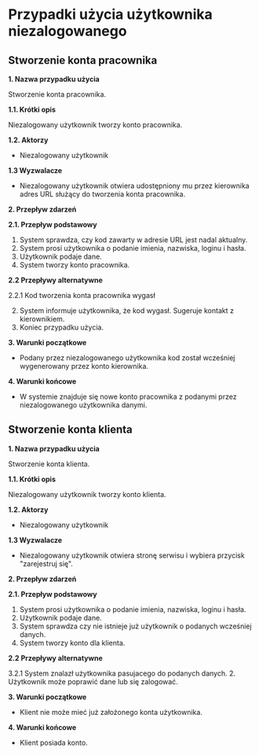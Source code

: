 # Przypadki użycia użytkownika niezalogowanego

## Stworzenie konta pracownika

**1. Nazwa przypadku użycia**

Stworzenie konta pracownika.

**1.1. Krótki opis**

Niezalogowany użytkownik tworzy konto pracownika.

**1.2. Aktorzy**

* Niezalogowany użytkownik

**1.3 Wyzwalacze**

* Niezalogowany użytkownik otwiera udostępniony mu przez kierownika adres URL służący
  do tworzenia konta pracownika.

**2. Przepływ zdarzeń**

**2.1. Przepływ podstawowy**

1. System sprawdza, czy kod zawarty w adresie URL jest nadal aktualny.
2. System prosi użytkownika o podanie imienia, nazwiska, loginu i hasła.
3. Użytkownik podaje dane.
4. System tworzy konto pracownika.

**2.2 Przepływy alternatywne**

2.2.1 Kod tworzenia konta pracownika wygasł

2. System informuje użytkownika, że kod wygasł. Sugeruje kontakt z kierownikiem.
3. Koniec przypadku użycia.

**3. Warunki początkowe**

* Podany przez niezalogowanego użytkownika kod został wcześniej wygenerowany przez
  konto kierownika.

**4. Warunki końcowe**

* W systemie znajduje się nowe konto pracownika z podanymi przez niezalogowanego
  użytkownika danymi.

## Stworzenie konta klienta

**1. Nazwa przypadku użycia**

Stworzenie konta klienta.

**1.1. Krótki opis**

Niezalogowany użytkownik tworzy konto klienta.

**1.2. Aktorzy**

* Niezalogowany użytkownik

**1.3 Wyzwalacze**

* Niezalogowany użytkownik otwiera stronę serwisu i wybiera przycisk "zarejestruj się".

**2. Przepływ zdarzeń**

**2.1. Przepływ podstawowy**

1. System prosi użytkownika o podanie imienia, nazwiska, loginu i hasła.
2. Użytkownik podaje dane.
3. System sprawdza czy nie istnieje już użytkownik o podanych wcześniej danych.
4. System tworzy konto dla klienta.

**2.2 Przepływy alternatywne**

3.2.1 System znalazł użytkownika pasujacego do podanych danych.
2. Użytkownik może poprawić dane lub się zalogować.

**3. Warunki początkowe**

* Klient nie może mieć już założonego konta użytkownika.

**4. Warunki końcowe**

* Klient posiada konto.
